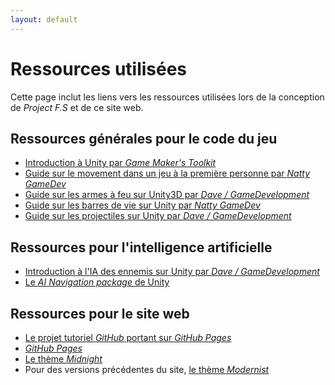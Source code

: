 ```yaml
---
layout: default
---
```


# Ressources utilisées
Cette page inclut les liens vers les ressources utilisées lors de la conception de _Project F.S_ et de ce site web.

## Ressources générales pour le code du jeu
* [Introduction à Unity par _Game Maker's Toolkit_](https://www.youtube.com/watch?v=XtQMytORBmM)
* [Guide sur le movement dans un jeu à la première personne par _Natty GameDev_](https://www.youtube.com/watch?v=rJqP5EesxLk)
* [Guide sur les armes à feu sur Unity3D par _Dave / GameDevelopment_](https://www.youtube.com/watch?v=bqNW08Tac0Y)
* [Guide sur les barres de vie sur Unity par _Natty GameDev_](https://www.youtube.com/watch?v=CFASjEuhyf4&list=PLGUw8UNswJEPL5NuTGjh-K__V75CkoHAK&index=1)
* [Guide sur les projectiles sur Unity par _Dave / GameDevelopment_](https://www.youtube.com/watch?v=0jGL5_DFIo8)

## Ressources pour l'intelligence artificielle
* [Introduction à l'IA des ennemis sur Unity par _Dave / GameDevelopment_](https://www.youtube.com/watch?v=UjkSFoLxesw)
* [Le _AI Navigation package_ de Unity](https://docs.unity3d.com/Packages/com.unity.ai.navigation@2.0/manual/index.html)

## Ressources pour le site web
* [Le projet tutoriel _GitHub_ portant sur _GitHub Pages_](https://github.com/skills/github-pages)
* [_GitHub Pages_](https://pages.github.com/)
* [Le thème _Midnight_](https://github.com/pages-themes/midnight)
* Pour des versions précédentes du site, [le thème _Modernist_](https://github.com/pages-themes/modernist)



